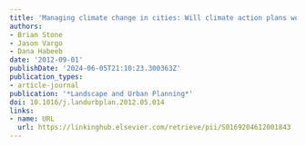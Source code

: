 ```yaml
---
title: 'Managing climate change in cities: Will climate action plans work?'
authors:
- Brian Stone
- Jason Vargo
- Dana Habeeb
date: '2012-09-01'
publishDate: '2024-06-05T21:10:23.300363Z'
publication_types:
- article-journal
publication: '*Landscape and Urban Planning*'
doi: 10.1016/j.landurbplan.2012.05.014
links:
- name: URL
  url: https://linkinghub.elsevier.com/retrieve/pii/S0169204612001843
---
```

